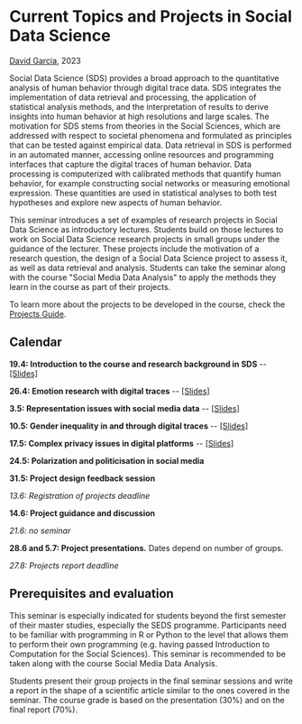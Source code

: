 # Current Topics and Projects in Social Data Science
[David Garcia](http://dgarcia.eu), 2023

Social Data Science (SDS) provides a broad approach to the quantitative analysis of human behavior through digital trace data. SDS integrates the implementation of data retrieval and processing, the application of statistical analysis methods, and the interpretation of results to derive insights into human behavior at high resolutions and large scales. The motivation for SDS stems from theories in the Social Sciences, which are addressed with respect to societal phenomena and formulated as principles that can be tested against empirical data. Data retrieval in SDS is performed in an automated manner, accessing online resources and programming interfaces that capture the digital traces of human behavior. Data processing is computerized with calibrated methods that quantify human behavior, for example constructing social networks or measuring emotional expression. These quantities are used in statistical analyses to both test hypotheses and explore new aspects of human behavior.

This seminar introduces a set of examples of research projects in Social Data Science as introductory lectures. Students build on those lectures to work on Social Data Science research projects in small groups under the guidance of the lecturer. These projects include the motivation of a research question, the design of a Social Data Science project to assess it, as well as data retrieval and analysis. Students can take the seminar along with the course "Social Media Data Analysis" to apply the methods they learn in the course as part of their projects.

To learn more about the projects to be developed in the course, check the [Projects Guide](https://github.com/dgarcia-eu/SDSProjectsSeminar/blob/master/Projects_Guidance/ProjectsGuide.md). 

## Calendar

**19.4: Introduction to the course and research background in SDS** -- [[Slides]](https://dgarcia-eu.github.io/SDSProjectsSeminar/Projects_Guidance/ProjectGuidanceSlides.html)  

**26.4: Emotion research with digital traces** -- [[Slides]](https://dgarcia-eu.github.io/SDSProjectsSeminar/Emotions/index.html)  

**3.5: Representation issues with social media data** -- [[Slides]](https://dgarcia-eu.github.io/SDSProjectsSeminar/RepresentationIssues/RepresentationIssues.html)

**10.5: Gender inequality in and through digital traces** -- [[Slides]](https://dgarcia-eu.github.io/SocialDataScience/1_Introduction/Appendix_FacebookGenderDivide/index.html)

**17.5: Complex privacy issues in digital platforms** -- [[Slides]](https://dgarcia-eu.github.io/SocialDataScience/4_SNA/Appendix_ShadowProfiles/index.html)

**24.5: Polarization and politicisation in social media**

**31.5: Project design feedback session**

*13.6: Registration of projects deadline*

**14.6: Project guidance and discussion**

*21.6: no seminar*

**28.6 and 5.7: Project presentations.** Dates depend on number of groups.

*27.8: Projects report deadline*


## Prerequisites and evaluation
This seminar is especially indicated for students beyond the first semester of their master studies, especially the SEDS programme.  Participants need to be familiar with programming in R or Python to the level that allows them to perform their own programming (e.g. having passed Introduction to Computation for the Social Sciences). This seminar is recommended to be taken along with the course Social Media Data Analysis.

Students present their group projects in the final seminar sessions and write a report in the shape of a scientific article similar to the ones covered in the seminar. The course grade is based on the presentation (30%) and on the final report (70%).

